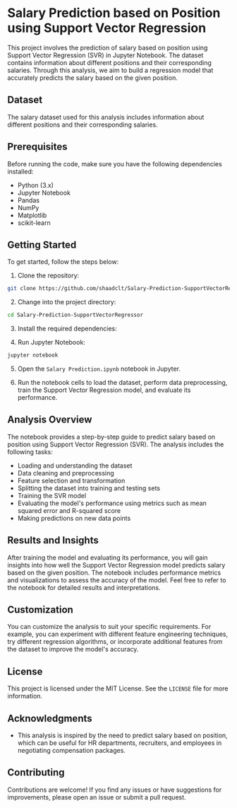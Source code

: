 # Salary Prediction based on Position using Support Vector Regression

This project involves the prediction of salary based on position using Support Vector Regression (SVR) in Jupyter Notebook. The dataset contains information about different positions and their corresponding salaries. Through this analysis, we aim to build a regression model that accurately predicts the salary based on the given position.

## Dataset

The salary dataset used for this analysis includes information about different positions and their corresponding salaries.

## Prerequisites

Before running the code, make sure you have the following dependencies installed:

- Python (3.x)
- Jupyter Notebook
- Pandas
- NumPy
- Matplotlib
- scikit-learn

## Getting Started

To get started, follow the steps below:

1. Clone the repository:

```bash
git clone https://github.com/shaadclt/Salary-Prediction-SupportVectorRegressor.git
```

2. Change into the project directory:

```bash
cd Salary-Prediction-SupportVectorRegressor
```

3. Install the required dependencies:

4. Run Jupyter Notebook:

```bash
jupyter notebook
```

5. Open the `Salary Prediction.ipynb` notebook in Jupyter.

6. Run the notebook cells to load the dataset, perform data preprocessing, train the Support Vector Regression model, and evaluate its performance.

## Analysis Overview

The notebook provides a step-by-step guide to predict salary based on position using Support Vector Regression (SVR). The analysis includes the following tasks:

- Loading and understanding the dataset
- Data cleaning and preprocessing
- Feature selection and transformation
- Splitting the dataset into training and testing sets
- Training the SVR model
- Evaluating the model's performance using metrics such as mean squared error and R-squared score
- Making predictions on new data points

## Results and Insights

After training the model and evaluating its performance, you will gain insights into how well the Support Vector Regression model predicts salary based on the given position. The notebook includes performance metrics and visualizations to assess the accuracy of the model. Feel free to refer to the notebook for detailed results and interpretations.

## Customization

You can customize the analysis to suit your specific requirements. For example, you can experiment with different feature engineering techniques, try different regression algorithms, or incorporate additional features from the dataset to improve the model's accuracy.

## License

This project is licensed under the MIT License. See the `LICENSE` file for more information.

## Acknowledgments

- This analysis is inspired by the need to predict salary based on position, which can be useful for HR departments, recruiters, and employees in negotiating compensation packages.

## Contributing

Contributions are welcome! If you find any issues or have suggestions for improvements, please open an issue or submit a pull request.
